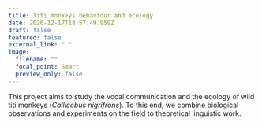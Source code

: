 ```yaml
---
title: Titi monkeys behaviour and ecology
date: 2020-12-17T18:57:49.959Z
draft: false
featured: false
external_link: " "
image:
  filename: ""
  focal_point: Smart
  preview_only: false
---
```

This project aims to study the vocal communication and the ecology of wild titi monkeys (*Callicebus nigrifrons*). To this end, we combine biological observations and experiments on the field to theoretical linguistic work.